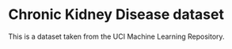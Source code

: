 # Chronic Kidney Disease dataset
This is a dataset taken from the UCI Machine Learning Repository. 
